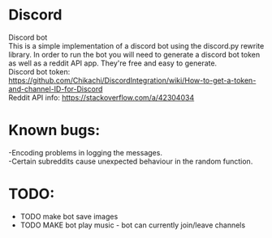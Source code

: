 # Discord
Discord bot  
This is a simple implementation of a discord bot using the discord.py rewrite library.
In order to run the bot you will need to generate a discord bot token as well as a reddit API app. They're free and easy to generate.      
Discord bot token: https://github.com/Chikachi/DiscordIntegration/wiki/How-to-get-a-token-and-channel-ID-for-Discord       
Reddit API info: https://stackoverflow.com/a/42304034      

# Known bugs:
-Encoding problems in logging the messages.    
-Certain subreddits cause unexpected behaviour in the random function.    

# TODO:
- TODO make bot save images
- TODO MAKE bot play music - bot can currently join/leave channels
